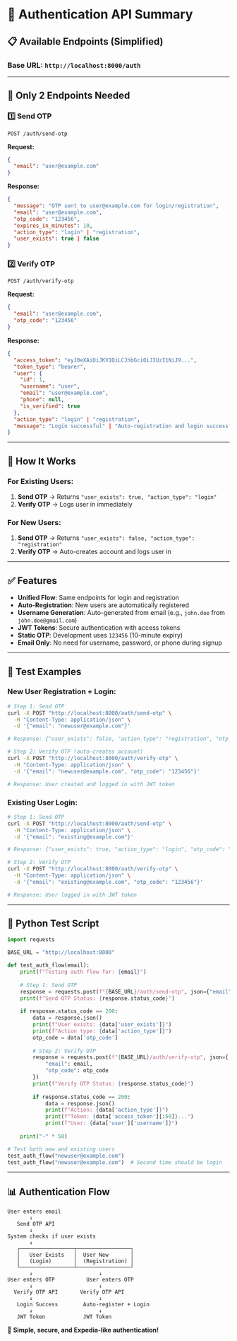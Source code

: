 # 🔐 Authentication API Summary

## 📋 **Available Endpoints (Simplified)**

### **Base URL:** `http://localhost:8000/auth`

---

## 🎯 **Only 2 Endpoints Needed**

### 1️⃣ **Send OTP**
```
POST /auth/send-otp
```

**Request:**
```json
{
  "email": "user@example.com"
}
```

**Response:**
```json
{
  "message": "OTP sent to user@example.com for login/registration",
  "email": "user@example.com",
  "otp_code": "123456",
  "expires_in_minutes": 10,
  "action_type": "login" | "registration",
  "user_exists": true | false
}
```

### 2️⃣ **Verify OTP**
```
POST /auth/verify-otp
```

**Request:**
```json
{
  "email": "user@example.com",
  "otp_code": "123456"
}
```

**Response:**
```json
{
  "access_token": "eyJ0eXAiOiJKV1QiLCJhbGciOiJIUzI1NiJ9...",
  "token_type": "bearer",
  "user": {
    "id": 1,
    "username": "user",
    "email": "user@example.com",
    "phone": null,
    "is_verified": true
  },
  "action_type": "login" | "registration",
  "message": "Login successful" | "Auto-registration and login successful"
}
```

---

## 🚀 **How It Works**

### **For Existing Users:**
1. **Send OTP** → Returns `"user_exists": true, "action_type": "login"`
2. **Verify OTP** → Logs user in immediately

### **For New Users:**
1. **Send OTP** → Returns `"user_exists": false, "action_type": "registration"`
2. **Verify OTP** → Auto-creates account and logs user in

---

## ✅ **Features**

- **Unified Flow**: Same endpoints for login and registration
- **Auto-Registration**: New users are automatically registered
- **Username Generation**: Auto-generated from email (e.g., `john.doe` from `john.doe@gmail.com`)
- **JWT Tokens**: Secure authentication with access tokens
- **Static OTP**: Development uses `123456` (10-minute expiry)
- **Email Only**: No need for username, password, or phone during signup

---

## 🧪 **Test Examples**

### **New User Registration + Login:**
```bash
# Step 1: Send OTP
curl -X POST "http://localhost:8000/auth/send-otp" \
  -H "Content-Type: application/json" \
  -d '{"email": "newuser@example.com"}'

# Response: {"user_exists": false, "action_type": "registration", "otp_code": "123456"}

# Step 2: Verify OTP (auto-creates account)
curl -X POST "http://localhost:8000/auth/verify-otp" \
  -H "Content-Type: application/json" \
  -d '{"email": "newuser@example.com", "otp_code": "123456"}'

# Response: User created and logged in with JWT token
```

### **Existing User Login:**
```bash
# Step 1: Send OTP
curl -X POST "http://localhost:8000/auth/send-otp" \
  -H "Content-Type: application/json" \
  -d '{"email": "existing@example.com"}'

# Response: {"user_exists": true, "action_type": "login", "otp_code": "123456"}

# Step 2: Verify OTP
curl -X POST "http://localhost:8000/auth/verify-otp" \
  -H "Content-Type: application/json" \
  -d '{"email": "existing@example.com", "otp_code": "123456"}'

# Response: User logged in with JWT token
```

---

## 🔧 **Python Test Script**

```python
import requests

BASE_URL = "http://localhost:8000"

def test_auth_flow(email):
    print(f"Testing auth flow for: {email}")
    
    # Step 1: Send OTP
    response = requests.post(f"{BASE_URL}/auth/send-otp", json={"email": email})
    print(f"Send OTP Status: {response.status_code}")
    
    if response.status_code == 200:
        data = response.json()
        print(f"User exists: {data['user_exists']}")
        print(f"Action type: {data['action_type']}")
        otp_code = data['otp_code']
        
        # Step 2: Verify OTP
        response = requests.post(f"{BASE_URL}/auth/verify-otp", json={
            "email": email,
            "otp_code": otp_code
        })
        print(f"Verify OTP Status: {response.status_code}")
        
        if response.status_code == 200:
            data = response.json()
            print(f"Action: {data['action_type']}")
            print(f"Token: {data['access_token'][:50]}...")
            print(f"User: {data['user']['username']}")
    
    print("-" * 50)

# Test both new and existing users
test_auth_flow("newuser@example.com")
test_auth_flow("newuser@example.com")  # Second time should be login
```

---

## 📊 **Authentication Flow**

```
User enters email
       ↓
   Send OTP API
       ↓
System checks if user exists
       ↓
   ┌─────────────────┬─────────────────┐
   │   User Exists   │  User New       │
   │   (Login)       │  (Registration) │
   └─────────────────┴─────────────────┘
       ↓                     ↓
User enters OTP          User enters OTP
       ↓                     ↓
  Verify OTP API       Verify OTP API
       ↓                     ↓
   Login Success        Auto-register + Login
       ↓                     ↓
   JWT Token            JWT Token
```

🎉 **Simple, secure, and Expedia-like authentication!**
